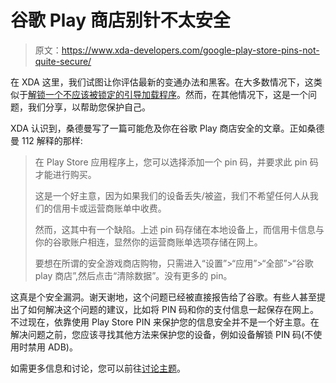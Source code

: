 # 谷歌 Play 商店别针不太安全

> 原文：<https://www.xda-developers.com/google-play-store-pins-not-quite-secure/>

在 XDA 这里，我们试图让你评估最新的变通办法和黑客。在大多数情况下，这类似于[解锁一个不应该被锁定的引导加载程序](http://www.xda-developers.com/xda-tv-2/verizon-galaxy-s3-unlocked-cm9-stable-and-nexus-7-phone-calls-xda-developer-tv/)。然而，在其他情况下，这是一个问题，我们分享，以帮助您保护自己。

XDA 认识到，桑德曼写了一篇可能危及你在谷歌 Play 商店安全的文章。正如桑德曼 112 解释的那样:

> 在 Play Store 应用程序上，您可以选择添加一个 pin 码，并要求此 pin 码才能进行购买。
> 
> 这是一个好主意，因为如果我们的设备丢失/被盗，我们不希望任何人从我们的信用卡或运营商账单中收费。
> 
> 然而，这其中有一个缺陷。上述 pin 码存储在本地设备上，而信用卡信息与你的谷歌账户相连，显然你的运营商账单选项存储在网上。
> 
> 要想在所谓的安全游戏商店购物，只需进入“设置”>“应用”>“全部”>“谷歌 play 商店”,然后点击“清除数据”。没有更多的 pin。

这真是个安全漏洞。谢天谢地，这个问题已经被直接报告给了谷歌。有些人甚至提出了如何解决这个问题的建议，比如将 PIN 码和你的支付信息一起保存在网上。不过现在，依靠使用 Play Store PIN 来保护您的信息安全并不是一个好主意。在解决问题之前，您应该寻找其他方法来保护您的设备，例如设备解锁 PIN 码(不使用时禁用 ADB)。

如需更多信息和讨论，您可以前往[讨论主题](http://forum.xda-developers.com/showthread.php?t=1912309)。